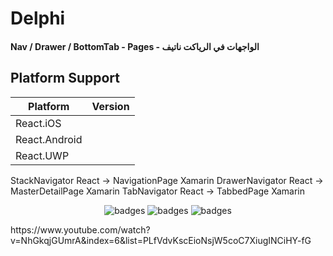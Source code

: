 # Delphi

#### Nav / Drawer / BottomTab - Pages - الواجهات في الرياكت ناتيف

## Platform Support

|Platform|Version|
| ------------------- | :------------------: |
|React.iOS|
|React.Android|
|React.UWP|

<p>
  StackNavigator React    -> NavigationPage Xamarin
  DrawerNavigator React   -> MasterDetailPage Xamarin
  TabNavigator React      -> TabbedPage  Xamarin
  </p>

<p align="center">
   <img src="https://imgur.com/Evfg4Me.png" alt="badges" style="margin:auto">
   <img src="https://i.imgur.com/vk2p7mM.png" alt="badges" style="margin:auto">
   <img src="https://i.imgur.com/IgBqHqc.png" alt="badges" style="margin:auto">
</p>


<p>
  https://www.youtube.com/watch?v=NhGkqjGUmrA&index=6&list=PLfVdvKscEioNsjW5coC7XiugINCiHY-fG
</p>
